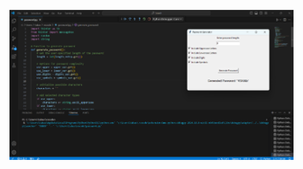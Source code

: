 
![image alt](https://github.com/tabassummallikar/Encryptix-Task3/blob/752b95b9ddb78e73e17f72eff068bf6d1626f898/Screenshot%202024-10-05%20221454.png)
